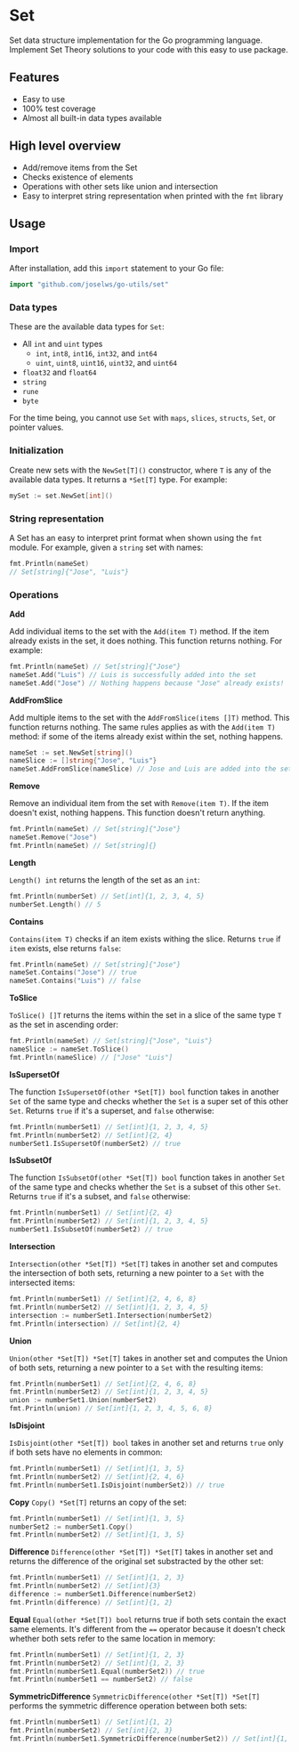 # Set

Set data structure implementation for the Go programming language. Implement Set Theory solutions to your code with this easy to use package.

## Features

- Easy to use
- 100% test coverage
- Almost all built-in data types available

## High level overview

- Add/remove items from the Set
- Checks existence of elements
- Operations with other sets like union and intersection
- Easy to interpret string representation when printed with the `fmt` library

## Usage

### Import

After installation, add this `import` statement to your Go file:

```Go
import "github.com/joselws/go-utils/set"
```

### Data types

These are the available data types for `Set`:

- All `int` and `uint` types
    - `int`, `int8`, `int16`, `int32`, and `int64`
    - `uint`, `uint8`, `uint16`, `uint32`, and `uint64`
- `float32` and `float64`
- `string`
- `rune`
- `byte`

For the time being, you cannot use `Set` with `maps`, `slices`, `structs`, `Set`, or pointer values.

### Initialization

Create new sets with the `NewSet[T]()` constructor, where `T` is any of the available data types. It returns a `*Set[T]` type. For example:

```Go
mySet := set.NewSet[int]()
```

### String representation

A Set has an easy to interpret print format when shown using the `fmt` module. For example, given a `string` set with names:

```Go
fmt.Println(nameSet)
// Set[string]{"Jose", "Luis"}
```

### Operations

**Add**

Add individual items to the set with the `Add(item T)` method. If the item already exists in the set, it does nothing. This function returns nothing. For example:

```Go
fmt.Println(nameSet) // Set[string]{"Jose"}
nameSet.Add("Luis") // Luis is successfully added into the set
nameSet.Add("Jose") // Nothing happens because "Jose" already exists!
```

**AddFromSlice**

Add multiple items to the set with the `AddFromSlice(items []T)` method. This function returns nothing. The same rules applies as with the `Add(item T)` method: if some of the items already exist within the set, nothing happens.

```Go
nameSet := set.NewSet[string]()
nameSlice := []string{"Jose", "Luis"}
nameSet.AddFromSlice(nameSlice) // Jose and Luis are added into the set
```

**Remove**

Remove an individual item from the set with `Remove(item T)`. If the item doesn't exist, nothing happens. This function doesn't return anything.

```Go
fmt.Println(nameSet) // Set[string]{"Jose"}
nameSet.Remove("Jose") 
fmt.Println(nameSet) // Set[string]{}
```

**Length**

`Length() int` returns the length of the set as an `int`:

```Go
fmt.Println(numberSet) // Set[int]{1, 2, 3, 4, 5}
numberSet.Length() // 5
```

**Contains**

`Contains(item T)` checks if an item exists withing the slice. Returns `true` if `item` exists, else returns `false`:

```Go
fmt.Println(nameSet) // Set[string]{"Jose"}
nameSet.Contains("Jose") // true
nameSet.Contains("Luis") // false
```

**ToSlice**

`ToSlice() []T` returns the items within the set in a slice of the same type `T` as the set in ascending order:

```Go
fmt.Println(nameSet) // Set[string]{"Jose", "Luis"}
nameSlice := nameSet.ToSlice()
fmt.Println(nameSlice) // ["Jose" "Luis"]
```

**IsSupersetOf**

The function `IsSupersetOf(other *Set[T]) bool` function takes in another `Set` of the same type and checks whether the `Set` is a super set of this other `Set`. Returns `true` if it's a superset, and `false` otherwise:

```Go
fmt.Println(numberSet1) // Set[int]{1, 2, 3, 4, 5}
fmt.Println(numberSet2) // Set[int]{2, 4}
numberSet1.IsSupersetOf(numberSet2) // true
```

**IsSubsetOf**

The function `IsSubsetOf(other *Set[T]) bool` function takes in another `Set` of the same type and checks whether the `Set` is a subset of this other `Set`. Returns `true` if it's a subset, and `false` otherwise:

```Go
fmt.Println(numberSet1) // Set[int]{2, 4}
fmt.Println(numberSet2) // Set[int]{1, 2, 3, 4, 5}
numberSet1.IsSubsetOf(numberSet2) // true
```

**Intersection**

`Intersection(other *Set[T]) *Set[T]` takes in another set and computes the intersection of both sets, returning a new pointer to a `Set` with the intersected items:

```Go
fmt.Println(numberSet1) // Set[int]{2, 4, 6, 8}
fmt.Println(numberSet2) // Set[int]{1, 2, 3, 4, 5}
intersection := numberSet1.Intersection(numberSet2)
fmt.Println(intersection) // Set[int]{2, 4}
```

**Union**

`Union(other *Set[T]) *Set[T]` takes in another set and computes the Union of both sets, returning a new pointer to a `Set` with the resulting items:

```Go
fmt.Println(numberSet1) // Set[int]{2, 4, 6, 8}
fmt.Println(numberSet2) // Set[int]{1, 2, 3, 4, 5}
union := numberSet1.Union(numberSet2)
fmt.Println(union) // Set[int]{1, 2, 3, 4, 5, 6, 8}
```

**IsDisjoint**

`IsDisjoint(other *Set[T]) bool` takes in another set and returns `true` only if both sets have no elements in common:

```Go
fmt.Println(numberSet1) // Set[int]{1, 3, 5}
fmt.Println(numberSet2) // Set[int]{2, 4, 6}
fmt.Println(numberSet1.IsDisjoint(numberSet2)) // true
```

**Copy**
`Copy() *Set[T]` returns an copy of the set:

```Go
fmt.Println(numberSet1) // Set[int]{1, 3, 5}
numberSet2 := numberSet1.Copy()
fmt.Println(numberSet2) // Set[int]{1, 3, 5}
```

**Difference**
`Difference(other *Set[T]) *Set[T]` takes in another set and returns the difference of the original set substracted by the other set:

```Go
fmt.Println(numberSet1) // Set[int]{1, 2, 3}
fmt.Println(numberSet2) // Set[int]{3}
difference := numberSet1.Difference(numberSet2)
fmt.Println(difference) // Set[int]{1, 2}
```

**Equal**
`Equal(other *Set[T]) bool` returns true if both sets contain the exact same elements. It's different from the `==` operator because it doesn't check whether both sets refer to the same location in memory:

```Go
fmt.Println(numberSet1) // Set[int]{1, 2, 3}
fmt.Println(numberSet2) // Set[int]{1, 2, 3}
fmt.Println(numberSet1.Equal(numberSet2)) // true
fmt.Println(numberSet1 == numberSet2) // false
```

**SymmetricDifference**
`SymmetricDifference(other *Set[T]) *Set[T]` performs the symmetric difference operation between both sets:

```Go
fmt.Println(numberSet1) // Set[int]{1, 2}
fmt.Println(numberSet2) // Set[int]{2, 3}
fmt.Println(numberSet1.SymmetricDifference(numberSet2)) // Set[int]{1, 3}
```
